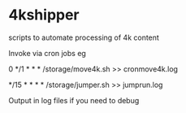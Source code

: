 # 4kshipper
scripts to automate processing of 4k content

Invoke via cron jobs eg


0 */1 * * * /storage/move4k.sh >> cronmove4k.log


*/15 * * * * /storage/jumper.sh >> jumprun.log


Output in log files if you need to debug
